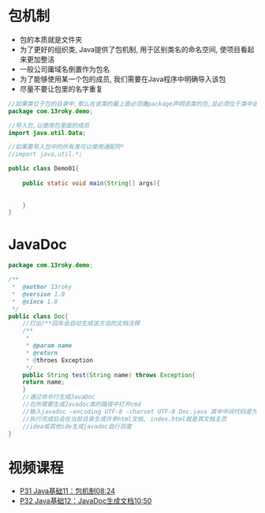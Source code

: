 
# 包机制

- 包的本质就是文件夹
- 为了更好的组织类, Java提供了包机制, 用于区别类名的命名空间, 使项目看起来更加整洁
- 一般公司庸域名倒置作为包名
- 为了能够使用某一个包的成员, 我们需要在Java程序中明确导入该包
- 尽量不要让包里的名字重复

```java
//如果类位于包的目录中,那么在该类的最上面必须庸package声明该类的包,且必须位于类中语句的最上面
package com.13roky.demo;

//导入包,以使用包里面的成员
import java.util.Data; 

//如果要导入包中的所有类可以使用通配符*
//import java,util.*;

public class Demo01{
	
    public static void main(String[] args){
		
        
    }
}
```

# JavaDoc

```java
package com.13roky.demo;

/**
 *  @author 13roky
 *	@version 1.0
 *	@since 1.8
 */
public class Doc{
	//打出/**回车会自动生成该方法的文档注释
    /**
	 *
	 * @param name
	 * @return
	 * @throes Exception
	 */
    public String test(String name) throws Exception{
	return name;
    }
    //通过命令行生成JavaDoc
    //在所需要生成Javadoc类的路径中打开cmd
    //输入javadoc -encoding UTF-8 -charset UTF-8 Doc.java 其中中间代码是为了更加方便中文显示
    //执行完成后会在当前目录生成许多html文档, index.html就是其文档主页
    //idea或其他ide生成javadoc自行百度
}
```

# 视频课程

- [P31 Java基础11：包机制08:24](https://www.bilibili.com/video/BV12J41137hu?p=31)
- [P32 Java基础12：JavaDoc生成文档10:50](https://www.bilibili.com/video/BV12J41137hu?p=32)